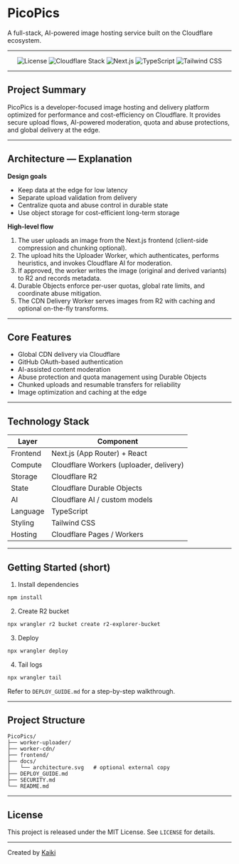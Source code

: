 # PicoPics

A full-stack, AI-powered image hosting service built on the Cloudflare ecosystem.

---

<p align="center">
  <img src="https://img.shields.io/badge/license-MIT-blue?style=for-the-badge" alt="License">
  <img src="https://img.shields.io/badge/Cloudflare-F38020?style=for-the-badge&logo=cloudflare&logoColor=white" alt="Cloudflare Stack">
  <img src="https://img.shields.io/badge/Next.js-000000?style=for-the-badge&logo=next.js&logoColor=white" alt="Next.js">
  <img src="https://img.shields.io/badge/TypeScript-3178C6?style=for-the-badge&logo=typescript&logoColor=white" alt="TypeScript">
  <img src="https://img.shields.io/badge/Tailwind_CSS-38B2AC?style=for-the-badge&logo=tailwind-css&logoColor=white" alt="Tailwind CSS">
</p>

---

## Project Summary

PicoPics is a developer-focused image hosting and delivery platform optimized for performance and cost-efficiency on Cloudflare. It provides secure upload flows, AI-powered moderation, quota and abuse protections, and global delivery at the edge.

---
## Architecture — Explanation

**Design goals**

* Keep data at the edge for low latency
* Separate upload validation from delivery
* Centralize quota and abuse control in durable state
* Use object storage for cost-efficient long-term storage

**High-level flow**

1. The user uploads an image from the Next.js frontend (client-side compression and chunking optional).
2. The upload hits the Uploader Worker, which authenticates, performs heuristics, and invokes Cloudflare AI for moderation.
3. If approved, the worker writes the image (original and derived variants) to R2 and records metadata.
4. Durable Objects enforce per-user quotas, global rate limits, and coordinate abuse mitigation.
5. The CDN Delivery Worker serves images from R2 with caching and optional on-the-fly transforms.

---

## Core Features

* Global CDN delivery via Cloudflare
* GitHub OAuth-based authentication
* AI-assisted content moderation
* Abuse protection and quota management using Durable Objects
* Chunked uploads and resumable transfers for reliability
* Image optimization and caching at the edge

---

## Technology Stack

| Layer    | Component                               |
| -------- | --------------------------------------- |
| Frontend | Next.js (App Router) + React            |
| Compute  | Cloudflare Workers (uploader, delivery) |
| Storage  | Cloudflare R2                           |
| State    | Cloudflare Durable Objects              |
| AI       | Cloudflare AI / custom models           |
| Language | TypeScript                              |
| Styling  | Tailwind CSS                            |
| Hosting  | Cloudflare Pages / Workers              |

---

## Getting Started (short)

1. Install dependencies

```bash
npm install
```

2. Create R2 bucket

```bash
npx wrangler r2 bucket create r2-explorer-bucket
```

3. Deploy

```bash
npx wrangler deploy
```

4. Tail logs

```bash
npx wrangler tail
```

Refer to `DEPLOY_GUIDE.md` for a step-by-step walkthrough.

---

## Project Structure

```
PicoPics/
├── worker-uploader/
├── worker-cdn/
├── frontend/
├── docs/
│   └── architecture.svg   # optional external copy
├── DEPLOY_GUIDE.md
├── SECURITY.md
└── README.md
```

---

## License

This project is released under the MIT License. See `LICENSE` for details.

---

Created by [Kaiki](https://github.com/KaikiDeishuuu)
